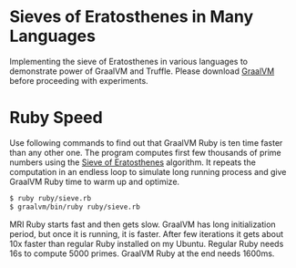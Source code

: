 # Sieves of Eratosthenes in Many Languages

Implementing the sieve of Eratosthenes in various languages to demonstrate power of GraalVM and Truffle. Please download [GraalVM](http://www.oracle.com/technetwork/oracle-labs/program-languages/overview/index.html) before proceeding with experiments.

# Ruby Speed

Use following commands to find out that GraalVM Ruby is ten time faster than any other one. The program computes first few thousands of prime numbers using the [Sieve of Eratosthenes](https://en.wikipedia.org/wiki/Sieve_of_Eratosthenes) algorithm. It repeats the computation in an endless loop to simulate long running process and give GraalVM Ruby time to warm up and optimize.

```bash
$ ruby ruby/sieve.rb
$ graalvm/bin/ruby ruby/sieve.rb
```

MRI Ruby starts fast and then gets slow. GraalVM has long initialization period, but once it is running, it is faster. After few iterations it gets about 10x faster than regular Ruby installed on my Ubuntu. Regular Ruby needs 16s to compute 5000 primes. GraalVM Ruby at the end needs 1600ms.

